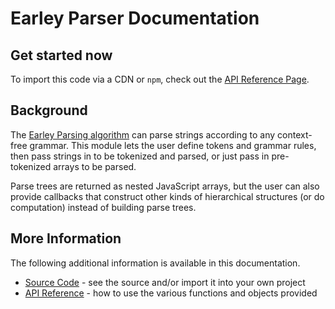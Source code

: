 
# Earley Parser Documentation

## Get started now

To import this code via a CDN or `npm`, check out the [API Reference
Page](api-reference.md).

## Background

The [Earley Parsing algorithm](https://en.wikipedia.org/wiki/Earley_parser)
can parse strings according to any context-free grammar.  This module lets
the user define tokens and grammar rules, then pass strings in to be
tokenized and parsed, or just pass in pre-tokenized arrays to be parsed.

Parse trees are returned as nested JavaScript arrays, but the user can also
provide callbacks that construct other kinds of hierarchical structures (or
do computation) instead of building parse trees.

## More Information

The following additional information is available in this documentation.

 * [Source Code](source-code.md) - see the source and/or import it into your
   own project
 * [API Reference](api-reference.md) - how to use the various functions and
   objects provided
